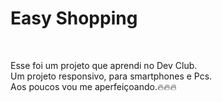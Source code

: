 <h1>Easy Shopping</h1>
<br>
<p>Esse foi um projeto que aprendi no Dev Club.<br>Um projeto responsivo, para smartphones e Pcs.<br>Aos poucos vou me aperfeiçoando.🔥🔥🔥</p>
